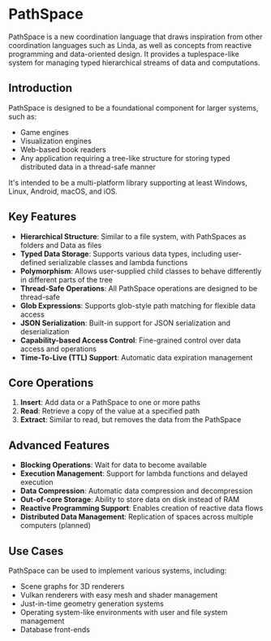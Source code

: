 # PathSpace

PathSpace is a new coordination language that draws inspiration from other coordination languages such as Linda, as well as concepts from reactive programming and data-oriented design. It provides a tuplespace-like system for managing typed hierarchical streams of data and computations.

## Introduction

PathSpace is designed to be a foundational component for larger systems, such as:
- Game engines
- Visualization engines
- Web-based book readers
- Any application requiring a tree-like structure for storing typed distributed data in a thread-safe manner

It's intended to be a multi-platform library supporting at least Windows, Linux, Android, macOS, and iOS.

## Key Features

- **Hierarchical Structure**: Similar to a file system, with PathSpaces as folders and Data as files
- **Typed Data Storage**: Supports various data types, including user-defined serializable classes and lambda functions
- **Polymorphism**: Allows user-supplied child classes to behave differently in different parts of the tree
- **Thread-Safe Operations**: All PathSpace operations are designed to be thread-safe
- **Glob Expressions**: Supports glob-style path matching for flexible data access
- **JSON Serialization**: Built-in support for JSON serialization and deserialization
- **Capability-based Access Control**: Fine-grained control over data access and operations
- **Time-To-Live (TTL) Support**: Automatic data expiration management

## Core Operations

1. **Insert**: Add data or a PathSpace to one or more paths
2. **Read**: Retrieve a copy of the value at a specified path
3. **Extract**: Similar to read, but removes the data from the PathSpace

## Advanced Features

- **Blocking Operations**: Wait for data to become available
- **Execution Management**: Support for lambda functions and delayed execution
- **Data Compression**: Automatic data compression and decompression
- **Out-of-core Storage**: Ability to store data on disk instead of RAM
- **Reactive Programming Support**: Enables creation of reactive data flows
- **Distributed Data Management**: Replication of spaces across multiple computers (planned)

## Use Cases

PathSpace can be used to implement various systems, including:
- Scene graphs for 3D renderers
- Vulkan renderers with easy mesh and shader management
- Just-in-time geometry generation systems
- Operating system-like environments with user and file system management
- Database front-ends